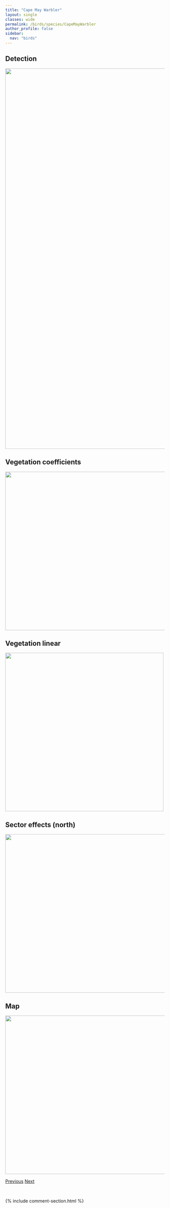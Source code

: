 ```yaml
---
title: "Cape May Warbler"
layout: single
classes: wide
permalink: /birds/species/CapeMayWarbler
author_profile: false
sidebar:
  nav: "birds"
---
```


<h2>Detection</h2>

<a href="https://drive.google.com/uc?export=view&id=1van7tZdLmqjgxDBwqeesgRBjlM3UMPOD">
<img src="https://drive.google.com/uc?export=view&id=1van7tZdLmqjgxDBwqeesgRBjlM3UMPOD" height = "1200" width = "800">
</a>

<h2>Vegetation coefficients</h2>

<a href="https://drive.google.com/uc?export=view&id=13m43b86F_UMa045WG1i8Lrw_zG4nhZBs">
<img src="https://drive.google.com/uc?export=view&id=13m43b86F_UMa045WG1i8Lrw_zG4nhZBs" height = "500" width = "1000">
</a>

<h2>Vegetation linear</h2>

<a href="https://drive.google.com/uc?export=view&id=1WcnVCS39gjmL9_Jp9AihiLroqJpM_aD4">
<img src="https://drive.google.com/uc?export=view&id=1WcnVCS39gjmL9_Jp9AihiLroqJpM_aD4" height = "500" width = "500">
</a>

<h2>Sector effects (north)</h2>

<a href="https://drive.google.com/uc?export=view&id=1CWzv5sl2GUZvzJYeo4zZNPoak20511Lq">
<img src="https://drive.google.com/uc?export=view&id=1CWzv5sl2GUZvzJYeo4zZNPoak20511Lq" height = "500" width = "1000">
</a>

<h2>Map</h2>

<a href="https://drive.google.com/uc?export=view&id=1dpmKziJAW5RLH77EdBvABnTQRh-2GMJJ">
<img src="https://drive.google.com/uc?export=view&id=1dpmKziJAW5RLH77EdBvABnTQRh-2GMJJ" height = "500" width = "1500">
</a>

<a href="/birds/species/CliffSwallow/" class="pagination--pager" title="Cliff Swallow">Previous</a> <a href="/birds/species/CommonGoldeneye/" class="pagination--pager" title="Common Goldeneye">Next</a>

<p>&nbsp;</p>

{% include comment-section.html %}
